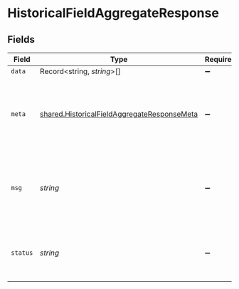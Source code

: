 # HistoricalFieldAggregateResponse


## Fields

| Field                                                                                                      | Type                                                                                                       | Required                                                                                                   | Description                                                                                                |
| ---------------------------------------------------------------------------------------------------------- | ---------------------------------------------------------------------------------------------------------- | ---------------------------------------------------------------------------------------------------------- | ---------------------------------------------------------------------------------------------------------- |
| `data`                                                                                                     | Record<string, *string*>[]                                                                                 | :heavy_minus_sign:                                                                                         | N/A                                                                                                        |
| `meta`                                                                                                     | [shared.HistoricalFieldAggregateResponseMeta](../../models/shared/historicalfieldaggregateresponsemeta.md) | :heavy_minus_sign:                                                                                         | Meta information about the scope of the query in a human readable format.                                  |
| `msg`                                                                                                      | *string*                                                                                                   | :heavy_minus_sign:                                                                                         | If the query was not successful, this will provide a string that explains why.                             |
| `status`                                                                                                   | *string*                                                                                                   | :heavy_minus_sign:                                                                                         | Whether or not we were able to successfully execute the query.                                             |